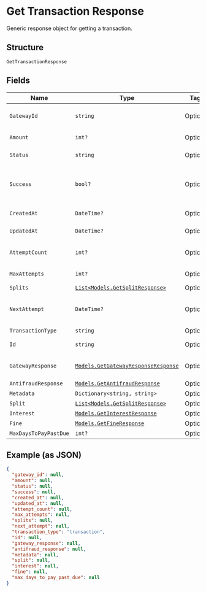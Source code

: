 
# Get Transaction Response

Generic response object for getting a transaction.

## Structure

`GetTransactionResponse`

## Fields

| Name | Type | Tags | Description |
|  --- | --- | --- | --- |
| `GatewayId` | `string` | Optional | Gateway transaction id |
| `Amount` | `int?` | Optional | Amount in cents |
| `Status` | `string` | Optional | Transaction status |
| `Success` | `bool?` | Optional | Indicates if the transaction ocurred successfuly |
| `CreatedAt` | `DateTime?` | Optional | Creation date |
| `UpdatedAt` | `DateTime?` | Optional | Last update date |
| `AttemptCount` | `int?` | Optional | Number of attempts tried |
| `MaxAttempts` | `int?` | Optional | Max attempts |
| `Splits` | [`List<Models.GetSplitResponse>`](../../doc/models/get-split-response.md) | Optional | Splits |
| `NextAttempt` | `DateTime?` | Optional | Date and time of the next attempt |
| `TransactionType` | `string` | Optional | - |
| `Id` | `string` | Optional | Código da transação |
| `GatewayResponse` | [`Models.GetGatewayResponseResponse`](../../doc/models/get-gateway-response-response.md) | Optional | The Gateway Response |
| `AntifraudResponse` | [`Models.GetAntifraudResponse`](../../doc/models/get-antifraud-response.md) | Optional | - |
| `Metadata` | `Dictionary<string, string>` | Optional | - |
| `Split` | [`List<Models.GetSplitResponse>`](../../doc/models/get-split-response.md) | Optional | - |
| `Interest` | [`Models.GetInterestResponse`](../../doc/models/get-interest-response.md) | Optional | - |
| `Fine` | [`Models.GetFineResponse`](../../doc/models/get-fine-response.md) | Optional | - |
| `MaxDaysToPayPastDue` | `int?` | Optional | - |

## Example (as JSON)

```json
{
  "gateway_id": null,
  "amount": null,
  "status": null,
  "success": null,
  "created_at": null,
  "updated_at": null,
  "attempt_count": null,
  "max_attempts": null,
  "splits": null,
  "next_attempt": null,
  "transaction_type": "transaction",
  "id": null,
  "gateway_response": null,
  "antifraud_response": null,
  "metadata": null,
  "split": null,
  "interest": null,
  "fine": null,
  "max_days_to_pay_past_due": null
}
```


